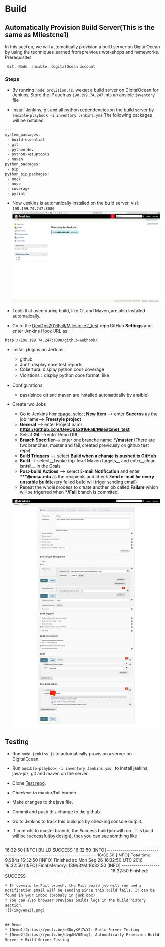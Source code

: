 # Build

## Automatically Provision Build Server(This is the same as Milestone1)

In this section, we will automatically provision a build server on DigitalOcean by using the techniques learned from preivious workshops and homeworks. Prerequisites

```
 Git, Node, ansible, DigitalOcean account
```


### Steps
* By running ```node provision.js```, we get a build server on DigitalOcean for Jenkins. Store the IP auch as ```198.199.74.247``` into an ansible ```inventory``` file

* Install Jenkins, git and all python dependencies on the build server by ```ansible-playbook -i inventory Jenkins.yml``` The following packages will be installed
 
 ```
 ---
system_packages:
  - build-essential
  - git
  - python-dev
  - python-setuptools
  - maven
python_packages:
  - pip
python_pip_packages:
  - mock
  - nose
  - coverage
  - pylint
 
 ```

* Now Jenkins is automatically installed on the build server, visit ```198.199.74.247:8080```
![](img/login.png)
* Tools that used during build, like Git and Maven, are also installed automatically.

* Go to the [DevOps2016Fall/Milestone2_test](https://github.com/DevOps2016Fall/Milestone2_test) repo GitHub __Settings__ and enter Jenkins Hook URL as  

 ```
 http://198.199.74.247:8080/github-webhook/
 ```
* Install plugins on Jenkins:
  - github
  - Junit: display nose test reports
  - Cobertura: display python code coverage
  - Violations：display python code format, like 
* Configurations:
  - pass(since git and maven are installed automatically by ansible)
* Create two Jobs
  - Go to Jenkins homepage, select __New Item__ --> enter __Success__ as the job name--> __Freestyle project__
  - __General__ --> enter Project name __https://github.com/DevOps2016Fall/Milestone1_test__
  - Select __Git__ -->enter Repo URL
  * __Branch Specifier__--> enter one branche name: __*/master__ (There are two branches, master and fail, created previously on github test repo)
  * __Build Triggers__ --> select __Build when a change is pushed to GitHub__
  * __Build__--> select__Invoke top-level Maven targets__ and enter__clean isntall__ in the Goals
  * __Post-build Actions__ --> select __E-mail Notification__ and enter __***@ncsu.edu__ as the recipients and check __Send e-mail for every unstable build__(every failed build will triger sending email)
  * Repeat the whole process to create another job called __Failure__ which will be trigerred when __*/Fail__ branch is commited.
  
  ![](img/create_job.png)

## Testing
* Run ```node jenkins.js``` to automatically provision a server on DigitalOcean.
* Run ```ansible-playbook -i inventory Jenkins.yml ``` to install jenkins, java-jdk, git and maven on the server.
* Clone [Test repo](https://github.com/DevOps2016Fall/Milestone1_test/).
* Checkout to master/Fail branch.
* Make changes to the java file.
* Commit and push this change to the github.
* Go to Jenkins to track this build job by checking console output.
* If commits to master branch, the Success build job will run. This build will be successful(by design), then you can see somthing like

	```
16:32:50 [INFO] BUILD SUCCESS
16:32:50 [INFO] ------------------------------------------------------------------------
16:32:50 [INFO] Total time: 9.984s
16:32:50 [INFO] Finished at: Mon Sep 26 16:32:50 UTC 2016
16:32:50 [INFO] Final Memory: 13M/32M
16:32:50 [INFO] ------------------------------------------------------------------------
16:32:50 Finished: SUCCESS
```
* If commits to Fail branch, the Fail build job will run and a notification email will be sending since this build fails. It can be found in your inbox (probaly in junk box)
* You can also browser previous builds logs in the build history section.
![](img/email.png)


## Demo
* [Demo1](https://youtu.be/eXOqyXVl7wY): Build Server Testing
* [Demo2](https://youtu.be/dvgAMV8Sfmg): Automatically Provision Build Server + Build Server Testing


  
  
  

